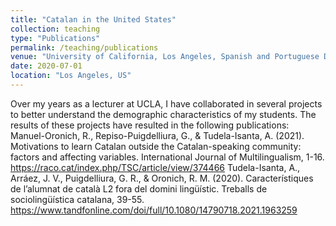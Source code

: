 ```yaml
---
title: "Catalan in the United States"
collection: teaching
type: "Publications"
permalink: /teaching/publications
venue: "University of California, Los Angeles, Spanish and Portuguese Department"
date: 2020-07-01
location: "Los Angeles, US"
---
```

Over my years as a lecturer at UCLA, I have collaborated in several projects to better understand the demographic characteristics of my students.
The results of these projects have resulted in the following publications:
Manuel-Oronich, R., Repiso-Puigdelliura, G., & Tudela-Isanta, A. (2021). Motivations to learn Catalan outside the Catalan-speaking community: factors and affecting variables. International Journal of Multilingualism, 1-16. https://raco.cat/index.php/TSC/article/view/374466
Tudela-Isanta, A., Arráez, J. V., Puigdelliura, G. R., & Oronich, R. M. (2020). Característiques de l’alumnat de català L2 fora del domini lingüístic. Treballs de sociolingüística catalana, 39-55. https://www.tandfonline.com/doi/full/10.1080/14790718.2021.1963259
